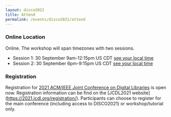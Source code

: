 ```yaml
---
layout: disco2021
title: Attend
permalink: /events/disco2021/attend
---
```

### Online Location
Online. The workshop will span timezones with two sessions.

- Session 1: 30 September 9am-12:15pm US CDT [see your local time](https://www.timeanddate.com/worldclock/fixedtime.html?iso=20210930T09&p1=5158&ah=3&am=15)
- Session 2: 30 September 6pm-9:15pm US CDT [see your local time](https://www.timeanddate.com/worldclock/fixedtime.html?iso=20210930T18&p1=5158&ah=3&am=15)

### Registration
Registration for [2021 ACM/IEEE Joint Conference on Digital Libraries](https://2021.jcdl.org) is open now. Registration information can be find on the [JCDL2021 website] (https://2021.jcdl.org/registration/). Participants can choose to register for the main conference (including access to DISCO2021) or workshop/tutorial only.
